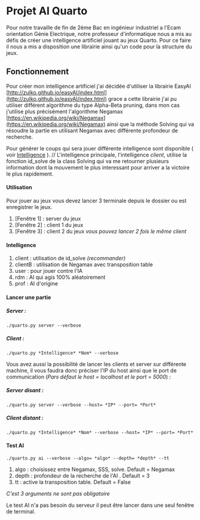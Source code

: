 
# Projet AI Quarto

Pour notre travaille de fin de 2ème Bac en ingénieur industriel a l'Ecam orientation Génie Electrique, notre professeur d'informatique nous a mis au défis de créer une intelligence artificiel jouant au jeux Quarto.
Pour ce faire il nous a mis a disposition une librairie ainsi qu'un code pour la structure du jeux.

## Fonctionnement 

Pour créer mon intelligence artificiel j'ai décidée d'utiliser la librairie EasyAI [http://zulko.github.io/easyAI/index.html](http://zulko.github.io/easyAI/index.html) grace a cette librairie j'ai pu utiliser différent algorithme du type Alpha-Beta pruning, dans mon cas j'utilise plus précisément l'algorithme Negamax [https://en.wikipedia.org/wiki/Negamax](https://en.wikipedia.org/wiki/Negamax) ainsi que la méthode Solving qui va résoudre la partie en utilisant Negamax avec différente profondeur de recherche.

Pour générer le coups qui sera jouer différente intelligence sont disponible ( voir [Intelligence](#intelligence) ). 
// L'intelligence principale, l'intelligence *client*, utilise la fonction id_solve de la class Solving qui va me retourner plusieurs information dont la mouvement le plus interessant pour arriver a la victoire le plus rapidement.

#### Utilisation

Pour jouer au jeux vous devez lancer 3 terminale depuis le dossier ou est enregistrer le jeux.
 1. [Fenêtre 1] : server du jeux
 2. [Fenêtre 2] : client 1 du jeux
 3. [Fenêtre 3] : client 2 du jeux
*vous pouvez lancer 2 fois le même client*

#### Intelligence
 1. client : utilisation de id_solve *(recommander)*
 2. clientB : utilisation de Negamax avec transposition table
 3. user : pour jouer contre l'IA
 4. rdm : AI qui agis 100% aléatoirement
 5. prof : AI d'origine

#### Lancer une partie 
##### Server :
    ./quarto.py server --verbose

##### Client :
    ./quarto.py *Intelligence* *Nom* --verbose

Vous avez aussi la possibilité de lancer les clients et server sur différente machine, il vous faudra donc préciser l'IP du host ainsi que le port de communication (*Pars défaut le host = localhost et le port = 5000*) :
    
##### Server disant :
    ./quarto.py server --verbose --host= *IP* --port= *Port*

##### Client distant :
    ./quarto.py *Intelligence* *Nom* --verbose --host= *IP* --port= *Port*
    
#### Test AI
    ./quarto.py ai --verbose --algo= *algo* --depth= *depth* --tt

 1. algo : choisissez entre Negamax, SSS, solve. Default = Negamax
 2. depth : profondeur de la recherche de l'AI . Default = 3
 3. tt : active la transposition table. Default = False

*C'est 3 arguments ne sont pas obligatoire*

Le test AI n'a pas besoin du serveur il peut être lancer dans une seul fenêtre de terminal.

<!--stackedit_data:
eyJoaXN0b3J5IjpbLTU2MDMyNTczNSwtMTQ2MDQ3MjQyMSwtMT
Q2MDQ3MjQyMSw5MjI2NDc2NywtMTQ1NjM5MzIzMSwxMTY4NTgw
ODg4LC0yMDY3NjE5Mjg2LDIwMjY0NzkzOTEsODcyNTM0NzMzLC
02NTUyNzI4MTUsLTE0OTEzNDQzNTAsLTIwMzc1MzgzMTUsODkx
Mzg4NzAxLC0yMDQwMjYyNjE0LC0yMDIzODI3NDE0LDg2NDY2OT
QwOCwxMDM3NjQ5OTI2LDEwMzc2NDk5MjYsLTI5Nzc5NjI5LC0x
NzMzODQyMDY2XX0=
-->